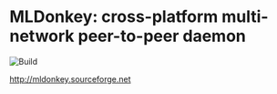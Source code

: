 # MLDonkey: cross-platform multi-network peer-to-peer daemon

![Build](https://github.com/ygrek/mldonkey/workflows/Build/badge.svg?branch=master)

http://mldonkey.sourceforge.net

